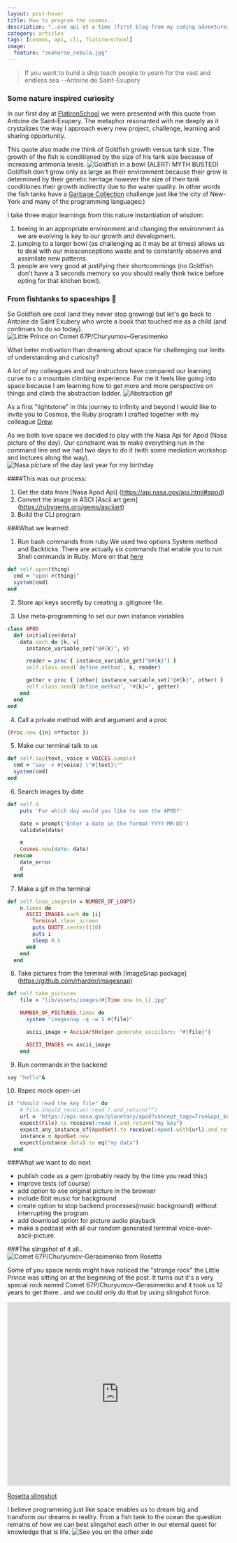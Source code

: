 ```yaml
---
layout: post-hover
title: How to program the cosmos..
description: "..one api at a time (first blog from my coding adventures at Flatiron School)"
category: articles
tags: [cosmos, api, cli, flatironschool]
image:
  feature: "seahorse_nebula.jpg"
---
```


> If you want to build a ship teach people to yearn for the vast and endless sea
--Antoine de Saint-Exupery

### Some nature inspired curiosity

In our first day at [FlatironSchool](http://flatironschool.com) we were presented with this quote from Antoine de Saint-Exupery. The metaphor resonanted with me deeply as it crystalizes the way I approach every new project, challenge, learning and sharing opportunity.

This quote also made me think of Goldfish growth versus tank size. The growth of the fish is conditioned by the size of his tank size because of increasing ammonia levels.
![Goldfish in a bowl](/images/fish.jpg)
(ALERT: MYTH BUSTED) Goldfish don't grow only as large as their environment because their grow is determined by their genetic heritage however the size of their tank conditiones their growth indirectly due to the water quality. In other words the fish tanks have a [Garbage Collection](https://en.wikipedia.org/wiki/Garbage_collection_(computer_science)#Limited_environments) challenge just like the city of New-York and many of the programming languages:)

I take three major learnings from this nature instantiation of wisdom:
1.  beeing in an appropriate environment and changing the environment as we are evolving is key to our growth and development.
2. jumping to a larger bowl (as challenging as it may be at times) allows us to deal with our missconceptions waste and to constantly observe and assimilate new patterns.
3. people are very good at justifying their shortcommings (no Goldfish don't have a 3 seconds memory so you should really think twice before opting for that kitchen bowl).

### From fishtanks to spaceships :rocket:
So Goldfish are cool (and they never stop growing) but let's go back to Antoine de Saint Exubery who wrote a book that touched me as a child (and continues to do so today).
![Little Prince on Comet 67P/Churyumov–Gerasimenko](/images/Little_prince.png)

What beter motivation than dreaming about space for challenging our limits of understanding and curiosity?

A lot of my colleagues and our instructors have compared our learning curve to c a mountain climbing experience. For me it feels like going into space because I am learning how to get more and more perspective on things and climb the abstraction ladder.
![Abstraction gif](/images/abstraction.gif)

As a first "lightstone" in this journey to infinity and beyond I would like to invite you to Cosmos, the Ruby program I crafted together with my colleague [Drew](https://twitter.com/drewfromspace).  

As we both love space we decided to play with the Nasa Api for Apod (Nasa picture of the day). Our constraint was to make everything run in the command line and we had two days to do it (with some mediation workshop and lectures along the way).
![Nasa picture of the day last year for my birthday](/images/birthday_apod.jpg)

####This was our process:

1. Get the data from [Nasa Apod Api] (https://api.nasa.gov/api.html#apod)
2. Convert the image in ASCI [Ascii art gem] (https://rubygems.org/gems/asciiart)
3. Build the CLI program

###What we learned:

1. Run bash commands from ruby.We used two options System method and Backticks. There are actually six commands that enable you to run Shell commands in Ruby. More on that [here](http://tech.natemurray.com/2007/03/ruby-shell-commands.html)

```ruby
def self.open(thing)
  cmd = "open #{thing}"
  system(cmd)
end
```

2. Store api keys secretly by creating a .gitignore file.

3. Use meta-programming to set our own instance variables

```ruby
class APOD
  def initialize(data)
    data.each do |k, v|
      instance_variable_set("@#{k}", v)

      reader = proc { instance_variable_get("@#{k}") }
      self.class.send('define_method', k, reader)

      getter = proc { |other| instance_variable_set("@#{k}", other) }
      self.class.send('define_method', "#{k}=", getter)
    end
  end
end
```

4. Call a private method with and argument and a proc
```ruby
(Proc.new {|n| n*factor })
```
5. Make our terminal talk to us

  ```ruby
  def self.say(text, voice = VOICES.sample)
    cmd = "say -v #{voice} \"#{text}\""
    system(cmd)
  end
  ```
6. Search images by date

```ruby
def self.d
    puts 'For which day would you like to see the APOD?'

    date = prompt('Enter a date in the format YYYY-MM-DD')
    validate(date)

    m
    Cosmos.new(date: date)
  rescue
    date_error
    d
  end
```

7. Make a gif in the terminal

```ruby
def self.loop_images(n = NUMBER_OF_LOOPS)
    n.times do
      ASCII_IMAGES.each do |i|
        Terminal.clear_screen
        puts QUOTE.center(110)
        puts i
        sleep 0.5
      end
    end
  end
```
8. Take pictures from the terminal with [ImageSnap package] (https://github.com/rharder/imagesnap)

```ruby
def self.take_pictures
    file = "lib/assets/images/#{Time.now.to_i}.jpg"

    NUMBER_OF_PICTURES.times do
      system "imagesnap -q -w 1 #{file}"

      ascii_image = AsciiArtHelper.generate_ascii(src: "#{file}")

      ASCII_IMAGES << ascii_image
    end
```
9. Run commands in the backend

```ruby
say "hello"&
```

10. Rspec mock open-uri

```ruby
it "should read the key file" do
    # File.should_receive(:read ).and_return("")
    url = 'https://api.nasa.gov/planetary/apod?concept_tags=True&api_key=my_key&format=JSON'
    expect(File).to receive(:read ).and_return("my_key")
    expect_any_instance_of(ApodGet).to receive(:open).with(url).and_return('"my data"')
    instance = ApodGet.new
    expect(instance.data).to eq("my data")
  end
```


###What we want to do next
- publish code as a gem (probably ready by the time you read this:)
- improve tests (of course)
- add option to see original picture in the browser
- include 8bit music for background
- create option to stop backend processes(music background) without interrupting the program.
- add download option for picture audio playback
- make a podcast with all our random generated terminal voice-over-ascii-picture.

###The slingshot of it all..
![Comet 67P/Churyumov–Gerasimenko from Rosetta](/images/comet.jpg)

Some of you space nerds might have noticed the "strange rock" the Little Prince was sitting on at the beginning of the post. It turns out it's a very special rock named Comet 67P/Churyumov–Gerasimenko and it took us 12 years to get there.. and we could only do that by using slingshot force.

<iframe width="510" height=" 420" src="https://youtu.be/ktrtvCvZb28" frameborder="0" allowfullscreen></iframe>

[Rosetta slingshot](https://youtu.be/ktrtvCvZb28 "Rosetta slingshot")

I believe programming just like space enables us to dream big and transform our dreams in reality. From a fish tank to the ocean the question remains of how we can best slingshot each other in our eternal quest for knowledge that is life.
![See you on the other side](images/imagesnap_stef_ascii.png)
